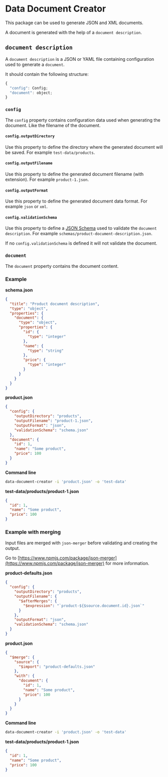 # Data Document Creator

This package can be used to generate JSON and XML documents.

A document is generated with the help of a `document description`.

## `document description`
A `document description` is a JSON or YAML file containing configuration used to generate a `document`.

It should contain the following structure:
```js
{
  "config": Config;
  "document": object;
}
```

### `config`
The `config` property contains configuration data used when generating the document. Like the filename of the document.

#### `config.outputDirectory`
Use this property to define the directory where the generated document will be saved. For example `test-data/products`.

#### `config.outputFilename`
Use this property to define the generated document filename (with extension). For example `product-1.json`.

#### `config.outputFormat`
Use this property to define the generated document data format. For example `json` or `xml`.

#### `config.validationSchema`
Use this property to define a [JSON Schema](http://json-schema.org) used to validate the `document description`. For example `schemas/product-document-description.json`.

If no `config.validationSchema` is defined it will not validate the document.

### `document`
The `document` property contains the document content.

### Example

**schema.json**
```json
{
  "title": "Product document description",
  "type": "object",
  "properties": {
    "document": {
      "type": "object",
      "properties": {
        "id": {
          "type": "integer"
        },
        "name": {
          "type": "string"
        },
        "price": {
          "type": "integer"
        }
      }
    }
  }
}
```

**product.json**
```json
{
  "config": {
    "outputDirectory": "products",
    "outputFilename": "product-1.json",
    "outputFormat": "json",
    "validationSchema": "schema.json"
  },
  "document": {
    "id": 1,
    "name": "Some product",
    "price": 100
  }
}
```

**Command line**
```sh
data-document-creator -i 'product.json' -o 'test-data'
```

**test-data/products/product-1.json**
```json
{
  "id": 1,
  "name": "Some product",
  "price": 100
}
```

### Example with merging

Input files are merged with `json-merger` before validating and creating the output.

Go to [https://www.npmjs.com/package/json-merger](https://www.npmjs.com/package/json-merger) for more information.

**product-defaults.json**
```json
{
  "config": {
    "outputDirectory": "products",
    "outputFilename": {
      "$afterMerges": {
        "$expression": "`product-${$source.document.id}.json`"
      }
    },
    "outputFormat": "json",
    "validationSchema": "schema.json"
  }
}
```

**product.json**
```json
{
  "$merge": {
    "source": {
      "$import": "product-defaults.json"
    },
    "with": {
      "document": {
        "id": 1,
        "name": "Some product",
        "price": 100
      }
    }
  }
}
```

**Command line**
```sh
data-document-creator -i 'product.json' -o 'test-data'
```

**test-data/products/product-1.json**
```json
{
  "id": 1,
  "name": "Some product",
  "price": 100
}
```
